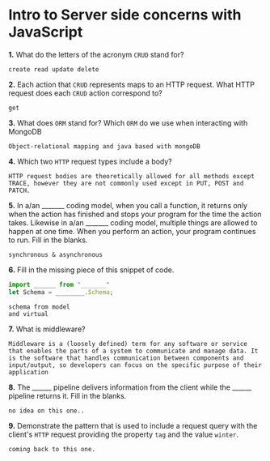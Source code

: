 # Intro to Server side concerns with JavaScript

**1.** What do the letters of the acronym `CRUD` stand for?
<!-- enter you answer in the space below -->
```
create read update delete
```
**2.** Each action that `CRUD` represents maps to an HTTP request. What HTTP request does each `CRUD` action correspond to?
<!-- enter you answer in the space below -->
```
get
```
**3.** What does `ORM` stand for? Which `ORM` do we use when interacting with MongoDB
<!-- enter you answer in the space below -->
```
Object-relational mapping and java based with mongoDB

```
**4.** Which two `HTTP` request types include a body?
<!-- enter you answer in the space below -->
```
HTTP request bodies are theoretically allowed for all methods except TRACE, however they are not commonly used except in PUT, POST and PATCH.

```
**5.** In a/an _______ coding model, when you call a function, it returns only when the action has finished and stops your program for the time the action takes. Likewise in a/an _______ coding model, multiple things are allowed to happen at one time. When you perform an action, your program continues to run.  Fill in the blanks.
<!-- enter you answer in the space below -->
```
synchronous & asynchronous
```

**6.** Fill in the missing piece of this snippet of code.
```js
import ______ from "_______"
let Schema = ________.Schema;
```
<!-- enter you answer in the space below -->
```
schema from model 
and virtual

```
**7.** What is middleware?
<!-- enter you answer in the space below -->
```
Middleware is a (loosely defined) term for any software or service that enables the parts of a system to communicate and manage data. It is the software that handles communication between components and input/output, so developers can focus on the specific purpose of their application
```
**8.** The ______ pipeline delivers information from the client while the ______ pipeline returns it. Fill in the blanks. 
<!-- enter you answer in the space below -->
```
no idea on this one.. 
```
**9.** 
Demonstrate the pattern that is used to include a request query with the client's `HTTP` request providing the property `tag` and the value `winter`.
<!-- enter you answer in the space below -->
```
coming back to this one. 

```